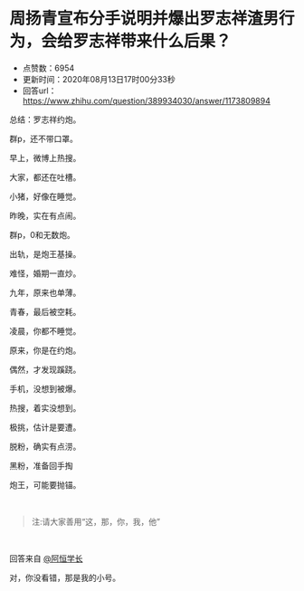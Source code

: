 # 周扬青宣布分手说明并爆出罗志祥渣男行为，会给罗志祥带来什么后果？
- 点赞数：6954
- 更新时间：2020年08月13日17时00分33秒
- 回答url：https://www.zhihu.com/question/389934030/answer/1173809894
<body>
 <p data-pid="e7422xYa">总结：罗志祥约炮。</p>
 <p data-pid="JbiX0WNS">群p，还不带口罩。</p>
 <p data-pid="6eJYX6Sf">早上，微博上热搜。</p>
 <p data-pid="6C8UKYpI">大家，都还在吐槽。</p>
 <p data-pid="MJPyJRiW">小猪，好像在睡觉。</p>
 <p data-pid="MTK6Y_vx">昨晚，实在有点闹。</p>
 <p data-pid="Za9VWH9Z">群p，0和无数炮。</p>
 <p data-pid="QwrRyf-Q">出轨，是炮王基操。</p>
 <p data-pid="k9ZjdpXT">难怪，婚期一直炒。</p>
 <p data-pid="EeAu3UR8">九年，原来也单薄。</p>
 <p data-pid="A9SjvWf7">青春，最后被空耗。</p>
 <p data-pid="wblZaK6c">凌晨，你都不睡觉。</p>
 <p data-pid="DxWou4NR">原来，你是在约炮。</p>
 <p data-pid="rWb6E60w">偶然，才发现蹊跷。</p>
 <p data-pid="14gSoLwG">手机，没想到被爆。</p>
 <p data-pid="Yfp_WFWp">热搜，着实没想到。</p>
 <p data-pid="Aqo_21CL">极挑，估计是要遭。</p>
 <p data-pid="Ft18gkdF">脱粉，确实有点涝。</p>
 <p data-pid="S0aPzwVu">黑粉，准备回手掏</p>
 <p data-pid="7rqNw3cK">炮王，可能要抛锚。</p>
 <p class="ztext-empty-paragraph"><br></p>
 <blockquote data-pid="E9bZH4b5">
  注:请大家善用“这，那，你，我，他”
 </blockquote>
 <p class="ztext-empty-paragraph"><br></p>
 <p data-pid="gxQGSivk">回答来自 <a class="member_mention" href="https://www.zhihu.com/people/fe213a8c4f50687a9292c34082077257" data-hash="fe213a8c4f50687a9292c34082077257" data-hovercard="p$b$fe213a8c4f50687a9292c34082077257">@阿恒学长</a></p>
 <p data-pid="XN_L0Biu">对，你没看错，那是我的小号。</p>
</body>